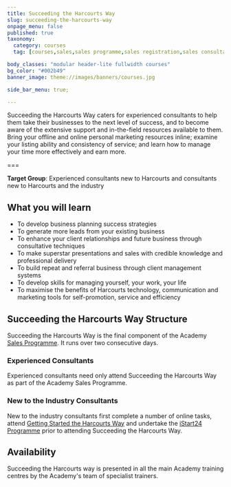 ```yaml
---
title: Succeeding the Harcourts Way
slug: succeeding-the-harcourts-way
onpage_menu: false
published: true
taxonomy:
  category: courses
  tag: [courses,sales,sales programme,sales registration,sales consultants]

body_classes: "modular header-lite fullwidth courses"
bg_color: "#002b49"
banner_image: theme://images/banners/courses.jpg

side_bar_menu: true;

---
```


Succeeding the Harcourts Way caters for experienced consultants to help them take their businesses to the next level of success, and to become aware of the extensive support and in-the-field resources available to them. Bring your offline and online personal marketing resources inline; examine your listing ability and consistency of service; and learn how to manage your time more effectively and earn more.

===

**Target Group**: Experienced consultants new to Harcourts and consultants new to Harcourts and the industry

## What you will learn
- To develop business planning success strategies
- To generate more leads from your existing business
- To enhance your client relationships and future business through consultative techniques
- To make superstar presentations and sales with credible knowledge and professional delivery
- To build repeat and referral business through client management systems
- To develop skills for managing yourself, your work, your life
- To maximise the benefits of Harcourts technology, communication and marketing tools for self-promotion, service and efficiency

## Succeeding the Harcourts Way Structure
Succeeding the Harcourts Way is the final component of the Academy [Sales Programme](/courses/sales/sales-programme). It runs over two consecutive days.

### Experienced Consultants
Experienced consultants need only attend Succeeding the Harcourts Way as part of the Academy Sales Programme.

### New to the Industry Consultants
New to the industry consultants first complete a number of online tasks, attend [Getting Started the Harcourts Way](/courses/sales/sales-programme/getting-started-the-harcourts-way) and undertake the [iStart24 Programme](/courses/sales/istart24) prior to attending Succeeding the Harcourts Way.

## Availability
Succeeding the Harcourts way is presented in all the main Academy training centres by the Academy's team of specialist trainers.
